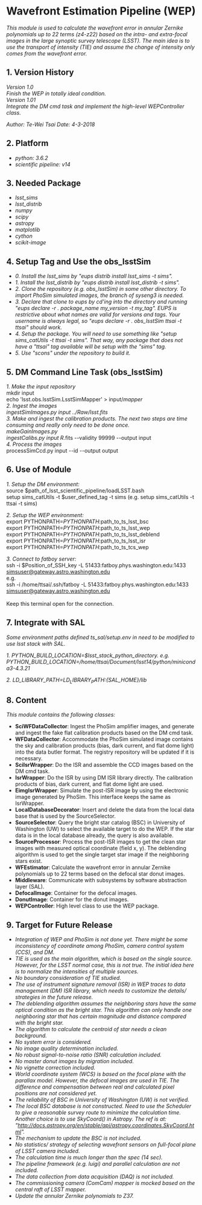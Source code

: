 # Wavefront Estimation Pipeline (WEP)

*This module is used to calculate the wavefront error in annular Zernike polynomials up to 22 terms (z4-z22) based on the intra- and extra-focal images in the large synoptic survey telescope (LSST). The main idea is to use the transport of intensity (TIE) and assume the change of intensity only comes from the wavefront error.*

## 1. Version History

*Version 1.0*
<br/>
*Finish the WEP in totally ideal condition.*
<br/>
*Version 1.01*
<br/>
*Integrate the DM cmd task and implement the high-level WEPController class.*

*Author: Te-Wei Tsai*
*Date: 4-3-2018*

## 2. Platform

- *python: 3.6.2*
- *scientific pipeline: v14*

## 3. Needed Package

- *lsst_sims*
- *lsst_distrib*
- *numpy*
- *scipy*
- *astropy*
- *matplotlib*
- *cython*
- *scikit-image*

## 4. Setup Tag and Use the obs_lsstSim

- *0. Install the lsst_sims by "eups distrib install lsst_sims -t sims".*
- *1. Install the lsst_distrib by "eups distrib install lsst_distrib -t sims".*
- *2. Clone the repository (e.g. obs_lsstSim) in some other directory. To import PhoSim simulated images, the branch of syseng3 is needed.*
- *3. Declare that clone to eups by cd'ing into the directory and running "eups declare -r . package_name my_version -t my_tag". EUPS is restrictive about what names are valid for versions and tags. Your username is always legal, so "eups declare -r . obs_lsstSim ttsai -t ttsai" should work.*
- *4. Setup the package. You will need to use something like "setup sims_catUtils -t ttsai -t sims".  That way, any package that does not have a "ttsai" tag available will be setup with the "sims" tag.*
- *5. Use "scons" under the repository to build it.*

## 5. DM Command Line Task (obs_lsstSim)

*1. Make the input repository*
<br/>
mkdir input
<br/>
echo 'lsst.obs.lsstSim.LsstSimMapper' > input/_mapper
<br/>
*2. Ingest the images*
<br/>
ingestSimImages.py input ../Raw/lsst_*.fits
<br/>
*3. Make and ingest the calibration products. The next two steps are time consuming and really only need to be done once*.
<br/>
makeGainImages.py
<br/>
ingestCalibs.py input R*.fits --validity 99999 --output input
<br/>
*4. Process the images*
<br/>
processSimCcd.py input --id --output output

## 6. Use of Module

*1. Setup the DM environment:*
<br/>
source $path_of_lsst_scientific_pipeline/loadLSST.bash
<br/>
setup sims_catUtils -t $user_defined_tag -t sims
(e.g. setup sims_catUtils -t ttsai -t sims)

*2. Setup the WEP environment:*
<br/>
export PYTHONPATH=$PYTHONPATH:$path_to_ts_lsst_bsc
<br/>
export PYTHONPATH=$PYTHONPATH:$path_to_ts_lsst_wep
<br/>
export PYTHONPATH=$PYTHONPATH:$path_to_ts_lsst_deblend
<br/>
export PYTHONPATH=$PYTHONPATH:$path_to_ts_lsst_isr
<br/>
export PYTHONPATH=$PYTHONPATH:$path_to_ts_tcs_wep

*3. Connect to fatboy server:*
<br/>
ssh -i $Position_of_SSH_key -L 51433:fatboy.phys.washington.edu:1433 simsuser@gateway.astro.washington.edu
<br/>
e.g. 
<br/>
ssh -i /home/ttsai/.ssh/fatboy -L 51433:fatboy.phys.washington.edu:1433 simsuser@gateway.astro.washington.edu
<br/>
<br/>
Keep this terminal open for the connection.

## 7. Integrate with SAL

*Some environment paths defined ts_sal/setup.env in  need to be modified to use lsst stack with SAL.*

*1. PYTHON_BUILD_LOCATION=$lsst_stack_python_directory. e.g. PYTHON_BUILD_LOCATION=/home/ttsai/Document/lsst14/python/miniconda3-4.3.21*

*2. LD_LIBRARY_PATH=$LD_LIBRARY_PATH:${SAL_HOME}/lib*

## 8. Content

*This module contains the following classes:*

- **SciWFDataCollector**: Ingest the PhoSim amplifier images, and generate and ingest the fake flat calibration products based on the DM cmd task.
- **WFDataCollector**: Accommodate the PhoSim simulated image contains the sky and calibration products (bias, dark current, and flat dome light) into the data butler format. The registry repository will be updated if it is necessary.
- **SciIsrWrapper**: Do the ISR and assemble the CCD images based on the DM cmd task.
- **IsrWrapper**: Do the ISR by using DM ISR library directly. The calibration products of bias, dark current, and flat dome light are used.
- **EimgIsrWrapper**: Simulate the post-ISR image by using the electronic image generated by PhoSim. This interface keeps the same as IsrWrapper.
- **LocalDatabaseDecorator**: Insert and delete the data from the local data base that is used by the SourceSelector.
- **SourceSelector**: Query the bright star catalog (BSC) in University of Washington (UW) to select the available target to do the WEP. If the star data is in the local database already, the query is also available.
- **SourceProcessor**: Process the post-ISR images to get the clean star images with measured optical coordinate (field x, y). The deblending algorithm is used to get the single target star image if the neighboring stars exist.
- **WFEstimator**: Calculate the wavefront error in annular Zernike polynomials up to 22 terms based on the defocal star donut images.
- **Middleware**: Communicate with subsystems by software abstraction layer (SAL).
- **DefocalImage**: Container for the defocal images.
- **DonutImage**: Container for the donut images.
- **WEPController**: High level class to use the WEP package.

## 9. Target for Future Release

- *Integration of WEP and PhoSim is not done yet. There might be some inconsistency of coordinate among PhoSim, camera control system (CCS), and DM.*
- *TIE is used as the main algorithm, which is based on the single source. However, for the LSST normal case, this is not true. The initial idea here is to normalize the intensities of multiple sources.*
- *No boundary consideration of TIE studied.*
- *The use of instrument signature removal (ISR) in WEP traces to data management (DM) ISR library, which needs to customize the details/ strategies in the future release.*
- *The deblending algorithm assumes the neighboring stars have the same optical condition as the bright star. This algorithm can only handle one neighboring star that has certain magnitude and distance compared with the bright star.*
- *The algorithm to calculate the centroid of star needs a clean background.*
- *No system error is considered.*
- *No image quality determination included.*
- *No robust signal-to-noise ratio (SNR) calculation included.*
- *No master donut images by migration included.*
- *No vignette correction included.*
- *World coordinate system (WCS) is based on the focal plane with the parallax model. However, the defocal images are used in TIE. The difference and compensation between real and calculated pixel positions are not considered yet.*
- *The reliability of BSC in University of Washington (UW) is not verified.*
- *The local BSC database is not constructed. Need to use the Scheduler to give a reasonable survey route to minimize the calculation time. Another choice is to use SkyCoord() in Astropy. The ref is at: "http://docs.astropy.org/en/stable/api/astropy.coordinates.SkyCoord.html".*
- *The mechanism to update the BSC is not included.*
- *No statistics/ strategy of selecting wavefront sensors on full-focal plane of LSST camera included.*
- *The calculation time is much longer than the spec (14 sec).*
- *The pipeline framework (e.g. luigi) and parallel calculation are not included.*
- *The data collection from data acquisition (DAQ) is not included.*
- *The commissioning camera (ComCam) mapper is mocked based on the central raft of LSST mapper.*
- *Update the annular Zernike polynomials to Z37.*
